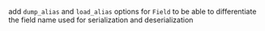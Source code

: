 add `dump_alias` and `load_alias` options for `Field` to be able to differentiate the field name used for serialization and deserialization